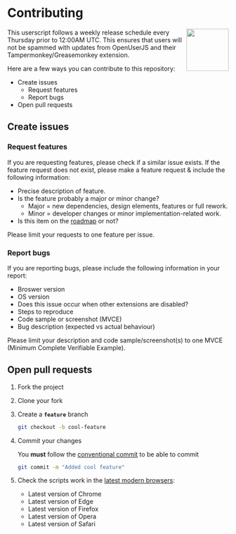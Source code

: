 # Contributing

<img align="right" src="https://raw.githubusercontent.com/SNDST00M/material-dynmap/v0.1.1/assets/icon.svg" width="96px">
This userscript follows a weekly release schedule every Thursday prior to 12:00AM UTC. This ensures that users will not be spammed with updates from OpenUserJS and their Tampermonkey/Greasemonkey extension.

Here are a few ways you can contribute to this repository:

- Create issues
  - Request features
  - Report bugs
- Open pull requests

## Create issues

### Request features

If you are requesting features, please check if a similar issue exists. If the feature request does not exist, please make a feature request & include the following information:

- Precise description of feature.
- Is the feature probably a major or minor change?
  - Major = new dependencies, design elements, features or full rework.
  - Minor = developer changes or minor implementation-related work.
- Is this item on the [roadmap] or not?

Please limit your requests to one feature per issue.

### Report bugs

If you are reporting bugs, please include the following information in your report:

- Broswer version
- OS version
- Does this issue occur when other extensions are disabled?
- Steps to reproduce
- Code sample or screenshot (MVCE)
- Bug description (expected vs actual behaviour)

Please limit your description and code sample/screenshot(s) to one MVCE (Minimum Complete Verifiable Example).

## Open pull requests

1. Fork the project

2. Clone your fork

3. Create a **`feature`** branch

   ```sh
   git checkout -b cool-feature
   ```
   
4. Commit your changes

   You **must** follow the [conventional commit][conventionalcommits] to be able to commit
   ```sh
   git commit -m "Added cool feature"
   ```

5. Check the scripts work in the [latest modern browsers][updatemybrowser]:
   - Latest version of Chrome
   - Latest version of Edge
   - Latest version of Firefox
   - Latest version of Opera
   - Latest version of Safari

<!-- Create issues -->
[roadmap]: https://github.com/SNDST00M/material-dynmap/blob/main/CHANGELOG.md#roadmap
<!-- Open pull requests -->
[conventionalcommits]: https://conventionalcommits.org/
[updatemybrowser]: https://updatemybrowser.org/
